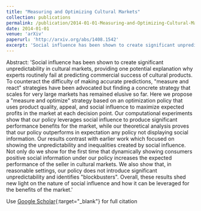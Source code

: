 ```yaml
---
title: "Measuring and Optimizing Cultural Markets"
collection: publications
permalink: /publication/2014-01-01-Measuring-and-Optimizing-Cultural-Markets
date: 2014-01-01
venue: 'arXiv'
paperurl: 'http://arxiv.org/abs/1408.1542'
excerpt: 'Social influence has been shown to create significant unpredictability in cultural markets, providing one potential explanation why experts routinely fail at predicting commercial success of cultural products. To counteract the difficulty of making accurate predictions, &quot;measure and react&quot; strategies have been advocated but finding a concrete strategy that scales for very large markets has remained elusive so far. Here we propose a &quot;measure and optimize&quot; strategy based on an optimization policy ...'
---
```

Abstract: 'Social influence has been shown to create significant unpredictability in cultural markets, providing one potential explanation why experts routinely fail at predicting commercial success of cultural products. To counteract the difficulty of making accurate predictions, &quot;measure and react&quot; strategies have been advocated but finding a concrete strategy that scales for very large markets has remained elusive so far. Here we propose a &quot;measure and optimize&quot; strategy based on an optimization policy that uses product quality, appeal, and social influence to maximize expected profits in the market at each decision point. Our computational experiments show that our policy leverages social influence to produce significant performance benefits for the market, while our theoretical analysis proves that our policy outperforms in expectation any policy not displaying social information. Our results contrast with earlier work which focused on showing the unpredictability and inequalities created by social influence. Not only do we show for the first time that dynamically showing consumers positive social information under our policy increases the expected performance of the seller in cultural markets. We also show that, in reasonable settings, our policy does not introduce significant unpredictability and identifies &quot;blockbusters&quot;. Overall, these results shed new light on the nature of social influence and how it can be leveraged for the benefits of the market.'

Use [Google Scholar](https://scholar.google.com/scholar?q=Measuring+and+Optimizing+Cultural+Markets){:target="_blank"} for full citation